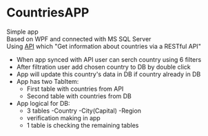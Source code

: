 # CountriesAPP

Simple app<br>
Based on WPF and connected with MS SQL Server<br>
Using <a href="https://restcountries.eu/">API</a> which "Get information about countries via a RESTful API" <br>
* When app synced with API user can serch country using 6 filters 
* After filtration user add chosen country to DB by  double click
* App will update this country's data in DB if country already in DB
* App has two TabItem:
  * First table with countries from API
  * Second table with countries from DB
* App logical for DB:
  * 3 tables
    -Country
    -City(Capital)
    -Region
  * verification making in app 
  * 1 table is checking the remaining tables
  
